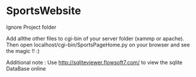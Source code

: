 # SportsWebsite
Ignore Project folder

Add allthe other files to cgi-bin of your server folder (xammp or apache). Then open localhost/cgi-bin/SportsPageHome.py on your browser and see the magic !! :)

Additional note : Use http://sqliteviewer.flowsoft7.com/ to view the sqlite DataBase online
